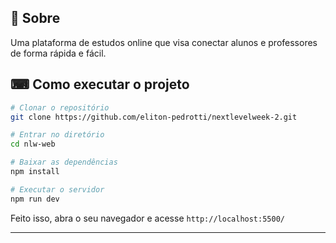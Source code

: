 
## 📖 Sobre 

Uma plataforma de estudos online que visa conectar alunos e professores de forma rápida e fácil.



 ## ⌨ Como executar o projeto

```bash
# Clonar o repositório
git clone https://github.com/eliton-pedrotti/nextlevelweek-2.git

# Entrar no diretório
cd nlw-web

# Baixar as dependências
npm install

# Executar o servidor
npm run dev
```

Feito isso, abra o seu navegador e acesse `http://localhost:5500/`

---
